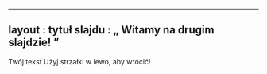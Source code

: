 
---
 layout : tytuł slajdu
 : „ Witamy na drugim slajdzie! ”
---
Twój tekst 
Użyj strzałki w lewo, aby wrócić!
